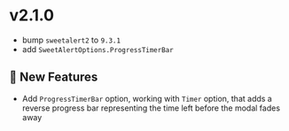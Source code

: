 ﻿# v2.1.0

- bump `sweetalert2` to `9.3.1`
- add `SweetAlertOptions.ProgressTimerBar`

## 🎉 New Features

- Add `ProgressTimerBar` option, working with `Timer` option, that adds a reverse progress bar representing the time left before the modal fades away

